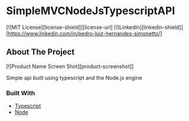 # SimpleMVCNodeJsTypescriptAPI

[![MIT License][license-shield]][license-url]
[![LinkedIn][linkedin-shield]][https://www.linkedin.com/in/pedro-luiz-hernandes-simonetto/]

<!-- ABOUT THE PROJECT -->
## About The Project

[![Product Name Screen Shot][product-screenshot]]

Simple api built using typescript and the Node.js engine

### Built With

* [Typescript](https://www.typescriptlang.org/)
* [Node](https://nodejs.org/en/)

